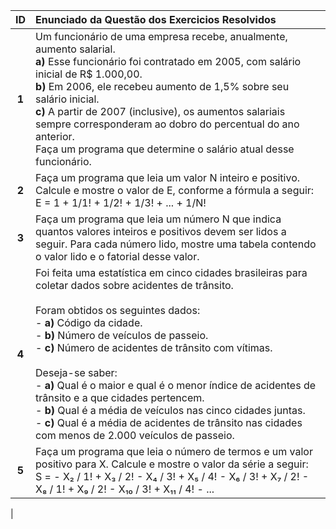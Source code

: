 | ID | Enunciado da Questão dos Exercicios Resolvidos   |
| :---: | :--- |
| **1** |  Um funcionário de uma empresa recebe, anualmente, aumento salarial. <br> **a)** Esse funcionário foi contratado em 2005, com salário inicial de R$ 1.000,00. <br> **b)** Em 2006, ele recebeu aumento de 1,5% sobre seu salário inicial. <br> **c)** A partir de 2007 (inclusive), os aumentos salariais sempre corresponderam ao dobro do percentual do ano anterior. <br> Faça um programa que determine o salário atual desse funcionário. | 
| **2** |  Faça um programa que leia um valor N inteiro e positivo. Calcule e mostre o valor de E, conforme a fórmula a seguir: <br>  E = 1 + 1/1!  +  1/2!  + 1/3!  + ...  +  1/N! |
| **3** | Faça um programa que leia um número N que indica quantos valores inteiros e positivos devem ser lidos a seguir. Para cada número lido, mostre uma tabela contendo o valor lido e o fatorial desse valor. |
| **4** | Foi feita uma estatística em cinco cidades brasileiras para coletar dados sobre acidentes de trânsito. <br><br> Foram obtidos os seguintes dados: <br> - **a)** Código da cidade. <br> - **b)** Número de veículos de passeio. <br> - **c)** Número de acidentes de trânsito com vítimas. <br><br> Deseja-se saber: <br> - **a)** Qual é o maior e qual é o menor índice de acidentes de trânsito e a que cidades pertencem. <br> - **b)** Qual é a média de veículos nas cinco cidades juntas. <br> - **c)** Qual é a média de acidentes de trânsito nas cidades com menos de 2.000 veículos de passeio. |
| **5** |  Faça um programa que leia o número de termos e um valor positivo para X. Calcule e mostre o valor da série a seguir: <br> S = - X₂ / 1! + X₃ / 2! - X₄ / 3! + X₅ / 4! - X₆ / 3! + X₇ / 2! - X₈ / 1! + X₉ / 2! - X₁₀ / 3! + X₁₁ / 4! - ...
 |


